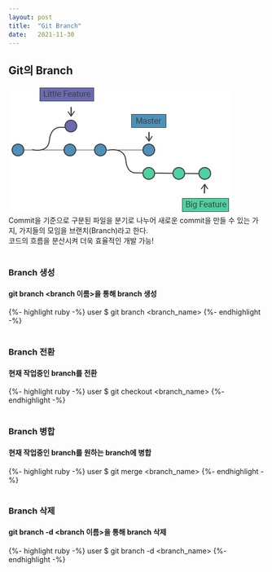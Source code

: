 ```yaml
---
layout: post
title:  "Git Branch"
date:   2021-11-30
---
```


## Git의 Branch
<img src="/assets/img/git branch.png"><img>
<br>
Commit을 기준으로 구분된 파일을 분기로 나누어 새로운 commit을 만들 수 있는 가지, 가지들의 모임을 브랜치(Branch)라고 한다.
<br>
코드의 흐름을 분산시켜 더욱 효율적인 개발 가능!
<br>
<br>

### Branch 생성
#### git branch <branch 이름>을 통해 branch 생성
{%- highlight ruby -%}
user $ git branch <branch_name>
{%- endhighlight -%}
<br>
<br>

### Branch 전환
#### 현재 작업중인 branch를 전환
{%- highlight ruby -%}
user $ git checkout <branch_name>
{%- endhighlight -%}
<br>
<br>

### Branch 병합
#### 현재 작업중인 branch를 원하는 branch에 병합
{%- highlight ruby -%}
user $ git merge <branch_name>
{%- endhighlight -%}
<br>
<br>

### Branch 삭제
#### git branch -d <branch 이름>을 통해 branch 삭제
{%- highlight ruby -%}
user $ git branch -d <branch_name>
{%- endhighlight -%}
